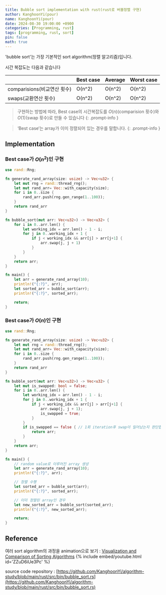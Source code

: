 ```yaml
---
title: Bubble sort implementation with rust(rust로 버블정렬 구현)
author: KanghoonYi(pour)
name: KanghoonYi(pour)
date: 2024-08-30 19:00:00 +0900
categories: [Programming, rust]
tags: [programming, rust, sort]
pin: false
math: true
---
```

'bubble sort'는 가장 기본적인 sort algorithm(정렬 알고리즘)입니다.

시간 복잡도는 다음과 같습니다

|  | Best case | Average | Worst case |
| --- | --- | --- | --- |
| comparisions(비교연산 횟수) | O(n^2) | O(n^2) | O(n^2) |
| swaps(교환연산 횟수) | O(n^2) | O(n^2) | O(n^2) |

> 구현하는 방법에 따라, Best case의 시간복잡도를 $O(n)$(comparision 횟수)와 $O(1)$(swap 횟수)로 만들 수 있습니다
{: .prompt-info }

> ‘Best case‘는 array가 이미 정렬되어 있는 경우를 말합니다.
{: .prompt-info }

## Implementation

### Best case가 $O(n^2)$인 구현

```rust
use rand::Rng;

fn generate_rand_array(size: usize) -> Vec<u32> {
    let mut rng = rand::thread_rng();
    let mut rand_arr= Vec::with_capacity(size);
    for i in 0..size {
        rand_arr.push(rng.gen_range(1..100));
    }
    return rand_arr
}

fn bubble_sort(mut arr: Vec<u32>) -> Vec<u32> {
    for i in 0..arr.len() {
        let working_idx = arr.len() - 1 - i;
        for j in 0..working_idx + 1 {
            if j < working_idx && arr[j] > arr[j+1] {
                arr.swap(j, j + 1)
            }
        }
    }
    return arr;
}

fn main() {
    let arr = generate_rand_array(10);
    println!("{:?}", arr);
    let sorted_arr = bubble_sort(arr);
    println!("{:?}", sorted_arr);

    return;
}

```

### Best case가 $O(n)$인 구현

```rust
use rand::Rng;

fn generate_rand_array(size: usize) -> Vec<u32> {
    let mut rng = rand::thread_rng();
    let mut rand_arr= Vec::with_capacity(size);
    for i in 0..size {
        rand_arr.push(rng.gen_range(1..100));
    }
    return rand_arr
}

fn bubble_sort(mut arr: Vec<u32>) -> Vec<u32> {
    let mut is_swapped: bool = false;
    for i in 0..arr.len() {
        let working_idx = arr.len() - 1 - i;
        for j in 0..working_idx + 1 {
            if j < working_idx && arr[j] > arr[j+1] {
                arr.swap(j, j + 1);
                is_swapped = true;
            }
        }
        if is_swapped == false { // 1회 iteration후 swap이 일어났는지 판단합니다
            return arr;
        }
    }
    return arr;
}

fn main() {
    // random value로 이루어진 array 생성
    let arr = generate_rand_array(10);
    println!("{:?}", arr);

    // 정렬 수행
    let sorted_arr = bubble_sort(arr);
    println!("{:?}", sorted_arr);

    // 이미 정렬된 array인 경우
    let new_sorted_arr = bubble_sort(sorted_arr);
    println!("{:?}", new_sorted_arr);

    return;
}

```

## Reference

여러 sort algorithm의 과정을 animation으로 보기
: [Visualization and Comparison of Sorting Algorithms](https://youtu.be/ZZuD6iUe3Pc?si=FLtiIqBfjgZnO4B0)
{% include embed/youtube.html id='ZZuD6iUe3Pc' %}

source code repository
: [https://github.com/KanghoonYi/algorithm-study/blob/main/rust/src/bin/bubble_sort.rs](https://github.com/KanghoonYi/algorithm-study/blob/main/rust/src/bin/bubble_sort.rs)

